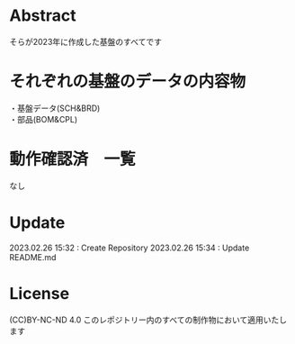 # Abstract
そらが2023年に作成した基盤のすべてです
# それぞれの基盤のデータの内容物
・基盤データ(SCH&BRD)  
・部品(BOM&CPL)  
# 動作確認済　一覧
なし
# Update
2023.02.26 15:32 : Create Repository
2023.02.26 15:34 : Update README.md
# License
(CC)BY-NC-ND 4.0
このレポジトリー内のすべての制作物において適用いたします
